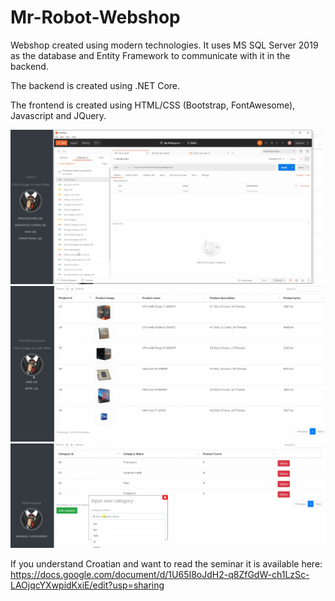 # Mr-Robot-Webshop

Webshop created using modern technologies. 
It uses MS SQL Server 2019 as the database and Entity Framework to communicate with it in the backend.

The backend is created using .NET Core.

The frontend is created using HTML/CSS (Bootstrap, FontAwesome), Javascript and JQuery. 

![](image1.JPG)
![](image2.JPG)
![](image3.JPG)

If you understand Croatian and want to read the seminar it is available here:
https://docs.google.com/document/d/1U65I8oJdH2-q8ZfGdW-ch1LzSc-LAOjqcYXwpidKxiE/edit?usp=sharing
